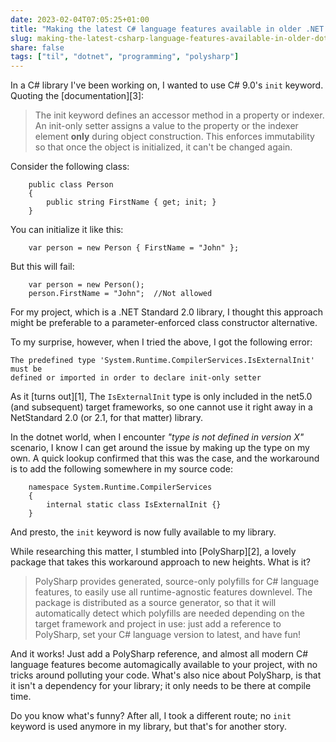 ```yaml
---
date: 2023-02-04T07:05:25+01:00
title: "Making the latest C# language features available in older .NET versions"
slug: making-the-latest-csharp-language-features-available-in-older-dotnet-versions
share: false
tags: ["til", "dotnet", "programming", "polysharp"]
---
```

In a C# library I've been working on, I wanted to use C# 9.0's `init` keyword.
Quoting the [documentation][3]:

> The init keyword defines an accessor method in a property or indexer. An
> init-only setter assigns a value to the property or the indexer element
> **only** during object construction. This enforces immutability so that once
> the object is initialized, it can't be changed again.

Consider the following class:

```
    public class Person
    {
        public string FirstName { get; init; }
    }
```

You can initialize it like this:

```
    var person = new Person { FirstName = "John" };
```

But this will fail:

```
    var person = new Person();
    person.FirstName = "John";  //Not allowed
```

For my project, which is a .NET Standard 2.0 library, I thought this approach
might be preferable to a parameter-enforced class constructor alternative.

To my surprise, however, when I tried the above, I got the following error:

```
The predefined type 'System.Runtime.CompilerServices.IsExternalInit' must be
defined or imported in order to declare init-only setter
```

As it [turns out][1], The `IsExternalInit` type is only included in the net5.0
(and subsequent) target frameworks, so one cannot use it right away in a
NetStandard 2.0 (or 2.1, for that matter) library. 

In the dotnet world, when I encounter *"type is not defined in version X"*
scenario, I know I can get around the issue by making up the type on my own. A
quick lookup confirmed that this was the case, and the workaround is to add
the following somewhere in my source code:

```
    namespace System.Runtime.CompilerServices
    {
        internal static class IsExternalInit {}
    }
```

And presto, the `init` keyword is now fully available to my library.

While researching this matter, I stumbled into [PolySharp][2],  a lovely
package that takes this workaround approach to new heights. What is it?

> PolySharp provides generated, source-only polyfills for C# language features,
> to easily use all runtime-agnostic features downlevel. The package is
> distributed as a source generator, so that it will automatically detect which
> polyfills are needed depending on the target framework and project in use:
> just add a reference to PolySharp, set your C# language version to latest,
> and have fun!

And it works! Just add a PolySharp reference, and almost all modern C# language
features become automagically available to your project, with no tricks around
polluting your code. What's also nice about PolySharp, is that it isn't a
dependency for your library; it only needs to be there at compile time.

Do you know what's funny? After all, I took a different route; no `init`
keyword is used anymore in my library, but that's for another story.

